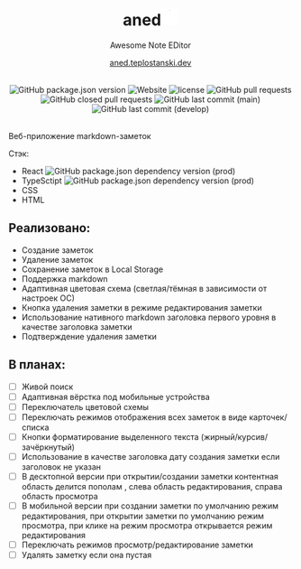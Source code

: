 <div align="center">
  <h1>aned<img width="30" src="./assets/seedling.gif" alt="seedling emoji"></h1>
  <span>Awesome Note EDitor</span>

  <a href="https://aned.teplostanski.dev">aned.teplostanski.dev</a>

  <br/>
  
  <img src="https://img.shields.io/github/package-json/v/teplostanski/aned?color=%23ffffff&style=for-the-badge" alt="GitHub package.json version">
  <img src="https://img.shields.io/website?down_color=%23ff0000&down_message=offline&style=for-the-badge&up_color=green&up_message=online&url=https%3A%2F%2Faned.teplostanski.dev" alt="Website">
  <img src="https://img.shields.io/github/license/teplostanski/aned?style=for-the-badge" alt="license">
  <img src="https://img.shields.io/github/issues-pr-raw/teplostanski/aned?style=for-the-badge" alt="GitHub pull requests">
  <img src="https://img.shields.io/github/issues-pr-closed/teplostanski/aned?style=for-the-badge" alt="GitHub closed pull requests">
  <img src="https://img.shields.io/github/last-commit/teplostanski/aned/main?label=last%20commit%20in%20main&style=for-the-badge" alt="GitHub last commit (main)">
  <img src="https://img.shields.io/github/last-commit/teplostanski/aned/develop?label=last%20commit%20in%20develop&style=for-the-badge" alt="GitHub last commit (develop)">
  
  
  

</div>

<br>

Веб-приложение markdown-заметок

Стэк:

- React ![GitHub package.json dependency version (prod)](https://img.shields.io/github/package-json/dependency-version/teplostanski/aned/react?label=%20&style=flat-square)
- TypeSctipt ![GitHub package.json dependency version (prod)](https://img.shields.io/github/package-json/dependency-version/teplostanski/aned/dev/typescript?label=%20&style=flat-square)
- CSS
- HTML

## Реализовано:

- Создание заметок
- Удаление заметок
- Сохранение заметок в Local Storage
- Поддержка markdown
- Адаптивная цветовая схема (светлая/тёмная в зависимости от настроек ОС)
- Кнопка удаления заметки в режиме редактирования заметки
- Использование нативного markdown заголовка первого уровня в качестве заголовка заметки
- Подтверждение удаления заметки

## В планах:

- [ ] Живой поиск
- [ ] Адаптивная вёрстка под мобильные устройства
- [ ] Переключатель цветовой схемы
- [ ] Переключать режимов отображения всех заметок в виде карточек/списка
- [ ] Кнопки форматирование выделенного текста (жирный/курсив/зачёркнутый)
- [ ] Использование в качестве заголовка дату создания заметки если заголовок не указан
- [ ] В десктопной версии при открытии/создании заметки контентная область делится пополам , слева область редактирования, справа область просмотра
- [ ] В мобильной версии при создании заметки по умолчанию режим редактирования, при открытии заметки по умолчанию режим просмотра, при клике на режим просмотра открывается режим редактирования
- [ ] Переключать режимов просмотр/редактирование заметки
- [ ] Удалять заметку если она пустая
